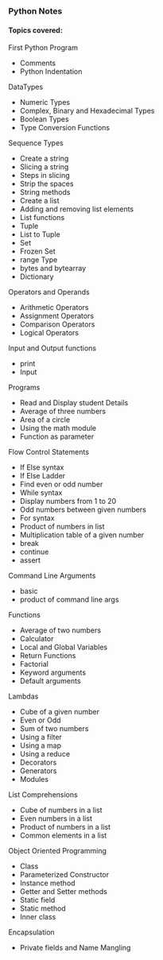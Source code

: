 ### Python Notes

#### Topics covered:

First Python Program
  - Comments
  - Python Indentation

DataTypes
  - Numeric Types
  - Complex, Binary and Hexadecimal Types
  - Boolean Types
  - Type Conversion Functions

Sequence Types
  - Create a string
  - Slicing a string
  - Steps in slicing
  - Strip the spaces
  - String methods
  - Create a list
  - Adding and removing list elements
  - List functions
  - Tuple
  - List to Tuple
  - Set
  - Frozen Set
  - range Type
  - bytes and bytearray
  - Dictionary

Operators and Operands
  - Arithmetic Operators
  - Assignment Operators
  - Comparison Operators
  - Logical Operators

Input and Output functions
  - print
  - Input

Programs
  - Read and Display student Details
  - Average of three numbers
  - Area of a circle
  - Using the math module
  - Function as parameter

Flow Control Statements
  - If Else syntax
  - If Else Ladder
  - Find even or odd number
  - While syntax
  - Display numbers from 1 to 20
  - Odd numbers between given numbers
  - For syntax
  - Product of numbers in list
  - Multiplication table of a given number
  - break
  - continue
  - assert

Command Line Arguments
  - basic
  - product of command line args

Functions
  - Average of two numbers
  - Calculator
  - Local and Global Variables
  - Return Functions
  - Factorial
  - Keyword arguments
  - Default arguments

Lambdas
  - Cube of a given number
  - Even or Odd
  - Sum of two numbers
  - Using a filter
  - Using a map
  - Using a reduce
  - Decorators
  - Generators
  - Modules

List Comprehensions
  - Cube of numbers in a list
  - Even numbers in a list
  - Product of numbers in a list
  - Common elements in a list

Object Oriented Programming
  - Class
  - Parameterized Constructor
  - Instance method
  - Getter and Setter methods
  - Static field
  - Static method
  - Inner class

Encapsulation
  - Private fields and Name Mangling
